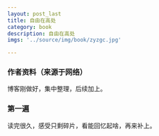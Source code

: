```yaml
---
layout: post_last
title: 自由在高处
category: book
description: 自由在高处
imgs: '../source/img/book/zyzgc.jpg'

---
```

### 作者资料（来源于网络）

博客刚做好，集中整理，后续加上。

### 第一遍

读完很久，感受只剩碎片，看能回忆起啥，再来补上。
 